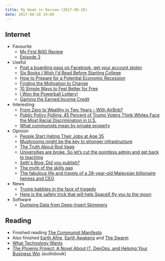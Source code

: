 ```yaml
---
title: My Week in Review (2017-08-28)
date: 2017-08-28 19:00
---
```


## Internet

- Favourite
  - [My First BillG Review](https://www.joelonsoftware.com/2006/06/16/my-first-billg-review/)
  - [Episode 3](https://github.com/Jackathan/MarcLaidlaw-Epistle3)
- Useful
  - [Post a boarding pass on Facebook, get your account stolen](https://www.michalspacek.com/post-a-boarding-pass-on-facebook-get-your-account-stolen)
  - [Six Books I Wish I'd Read Before Starting College](https://www.thesimpledollar.com/six-books-i-wish-id-read-before-starting-college/)
  - [How to Prepare for a Potential Economic Recession](https://www.thesimpledollar.com/how-to-prepare-for-a-potential-economic-recession/)
  - [Finding the Motivation to Change](https://www.thesimpledollar.com/finding-the-motivation-to-change/)
  - [10 Simple Ways to Feel Better for Free](https://www.thesimpledollar.com/10-simple-ways-to-feel-better-for-free/)
  - [I Won the Powerball Lottery!](http://wealthyaccountant.com/2017/08/25/i-won-the-powerball-lottery/)
  - [Gaming the Earned Income Credit](http://wealthyaccountant.com/2016/12/02/gaming-the-earned-income-credit/)
- Interesting
  - [From Zero to Wealthy in Two Years – With AirBnb?](http://www.mrmoneymustache.com/2017/08/16/airbnb/)
  - [Public Policy Polling: 45 Percent of Trump Voters Think Whites Face the Most Racial Discrimination in U.S.](https://daringfireball.net/linked/2017/08/23/trump-voters)
  - [What communists mean by private property](http://houstoncommunistparty.com/what-communists-mean-by-private-property/)
- Opinion
  - [People Start Hating Their Jobs at Age 35](https://www.bloomberg.com/news/articles/2017-08-21/people-start-hating-their-jobs-at-age-35)
  - [Mushrooms might be the key to stronger infrastructure](https://www.technologyreview.com/s/608717/how-mushrooms-could-repair-our-crumbling-infrastructure/)
  - [The Truth About Rod Vagg](https://medium.com/@rvagg/the-truth-about-rod-vagg-f063f6a53557)
  - [Universities are broke. So let’s cut the pointless admin and get back to teaching](https://www.theguardian.com/commentisfree/2017/aug/21/universities-broke-cut-pointless-admin-teaching)
  - [Seth's Blog: Did you publish?](http://sethgodin.typepad.com/seths_blog/2017/08/did-you-publish.html)
  - [The myth of the skills gap](https://www.technologyreview.com/s/608707/the-myth-of-the-skills-gap/)
  - [The fabulous life and travels of a 28-year-old Malaysian billionaire heiress and CEO](http://www.independent.co.uk/life-style/the-fabulous-life-and-travels-of-a-28-year-old-malaysian-billionaire-heiress-and-ceo-a7874691.html)
- News
  - [Trump babbles in the face of tragedy](https://www.washingtonpost.com/opinions/trump-babbles-in-the-face-of-tragedy/2017/08/12/a27211ba-7fbb-11e7-9d08-b79f191668ed_story.html)
  - [Here is the safety trick that will help SpaceX fly you to the moon](https://www.technologyreview.com/s/608677/here-is-the-safety-trick-that-will-help-spacex-fly-you-to-the-moon/)
- Software
  - [Dumping Data from Deep-Insert Skimmers](https://krebsonsecurity.com/2017/08/dumping-data-from-deep-insert-skimmers/)

## Reading

- Finished reading [The Communist Manifesto](https://www.goodreads.com/book/show/30474.The_Communist_Manifesto)
- Also finished [Earth Afire](https://www.goodreads.com/book/show/16059350-earth-afire), [Earth Awakens](https://www.goodreads.com/book/show/18490707-earth-awakens) and [The Swarm](https://www.goodreads.com/book/show/26114175-the-swarm)
- [What Technology Wants](https://www.goodreads.com/book/show/7954936-what-technology-wants)
- [The Phoenix Project: A Novel About IT, DevOps, and Helping Your Business Win](https://www.goodreads.com/book/show/17255186-the-phoenix-project) (audiobook)
